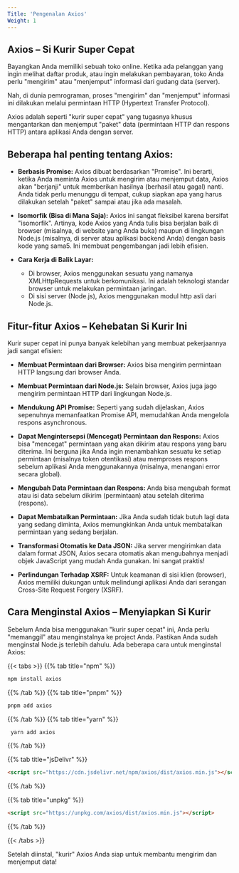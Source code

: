 ```yaml
---
Title: 'Pengenalan Axios'
Weight: 1
---
```


## Axios – Si Kurir Super Cepat

Bayangkan Anda memiliki sebuah toko online. Ketika ada pelanggan yang ingin melihat daftar produk, atau ingin melakukan pembayaran, toko Anda perlu "mengirim" atau "menjemput" informasi dari gudang data (server).

Nah, di dunia pemrograman, proses "mengirim" dan "menjemput" informasi ini dilakukan melalui permintaan HTTP (Hypertext Transfer Protocol).

Axios adalah seperti "kurir super cepat" yang tugasnya khusus mengantarkan dan menjemput "paket" data (permintaan HTTP dan respons HTTP) antara aplikasi Anda dengan server.

## Beberapa hal penting tentang Axios:

- **Berbasis Promise:** Axios dibuat berdasarkan "Promise". Ini berarti, ketika Anda meminta Axios untuk mengirim atau menjemput data, Axios akan "berjanji" untuk memberikan hasilnya (berhasil atau gagal) nanti. Anda tidak perlu menunggu di tempat, cukup siapkan apa yang harus dilakukan setelah "paket" sampai atau jika ada masalah.

- **Isomorfik (Bisa di Mana Saja):** Axios ini sangat fleksibel karena bersifat "isomorfik". Artinya, kode Axios yang Anda tulis bisa berjalan baik di browser (misalnya, di website yang Anda buka) maupun di lingkungan Node.js (misalnya, di server atau aplikasi backend Anda) dengan basis kode yang sama5. Ini membuat pengembangan jadi lebih efisien.

- **Cara Kerja di Balik Layar:**
  - Di browser, Axios menggunakan sesuatu yang namanya XMLHttpRequests untuk berkomunikasi. Ini adalah teknologi standar browser untuk melakukan permintaan jaringan.
  - Di sisi server (Node.js), Axios menggunakan modul http asli dari Node.js.

## Fitur-fitur Axios – Kehebatan Si Kurir Ini

Kurir super cepat ini punya banyak kelebihan yang membuat pekerjaannya jadi sangat efisien:

- **Membuat Permintaan dari Browser:** Axios bisa mengirim permintaan HTTP langsung dari browser Anda.

- **Membuat Permintaan dari Node.js:** Selain browser, Axios juga jago mengirim permintaan HTTP dari lingkungan Node.js.

- **Mendukung API Promise:** Seperti yang sudah dijelaskan, Axios sepenuhnya memanfaatkan Promise API, memudahkan Anda mengelola respons asynchronous.

- **Dapat Mengintersepsi (Mencegat) Permintaan dan Respons:**
  Axios bisa "mencegat" permintaan yang akan dikirim atau respons yang baru diterima.
  Ini berguna jika Anda ingin menambahkan sesuatu ke setiap permintaan (misalnya token otentikasi) atau memproses respons sebelum aplikasi Anda menggunakannya (misalnya, menangani error secara global).

- **Mengubah Data Permintaan dan Respons:** Anda bisa mengubah format atau isi data sebelum dikirim (permintaan) atau setelah diterima (respons).

- **Dapat Membatalkan Permintaan:** Jika Anda sudah tidak butuh lagi data yang sedang diminta, Axios memungkinkan Anda untuk membatalkan permintaan yang sedang berjalan.

- **Transformasi Otomatis ke Data JSON:** Jika server mengirimkan data dalam format JSON, Axios secara otomatis akan mengubahnya menjadi objek JavaScript yang mudah Anda gunakan. Ini sangat praktis!

- **Perlindungan Terhadap XSRF:** Untuk keamanan di sisi klien (browser), Axios memiliki dukungan untuk melindungi aplikasi Anda dari serangan Cross-Site Request Forgery (XSRF).

## Cara Menginstal Axios – Menyiapkan Si Kurir

Sebelum Anda bisa menggunakan "kurir super cepat" ini, Anda perlu "memanggil" atau menginstalnya ke project Anda. Pastikan Anda sudah menginstal Node.js terlebih dahulu.
Ada beberapa cara untuk menginstal Axios:

{{< tabs >}}
{{% tab title="npm" %}}

```bash
npm install axios
```

{{% /tab %}}
{{% tab title="pnpm" %}}

```bash
pnpm add axios
```

{{% /tab %}}
{{% tab title="yarn" %}}

```bash
 yarn add axios
```

{{% /tab %}}

{{% tab title="jsDelivr" %}}

```html
<script src="https://cdn.jsdelivr.net/npm/axios/dist/axios.min.js"></script>
```

{{% /tab %}}

{{% tab title="unpkg" %}}

```html
<script src="https://unpkg.com/axios/dist/axios.min.js"></script>
```

{{% /tab %}}

{{< /tabs >}}

Setelah diinstal, "kurir" Axios Anda siap untuk membantu mengirim dan menjemput data!
